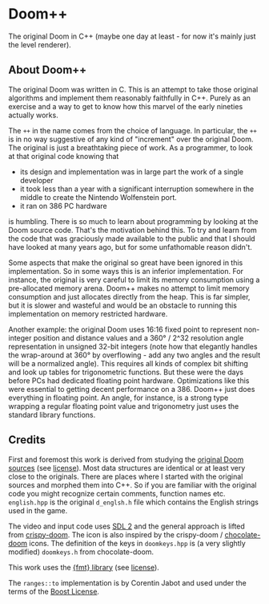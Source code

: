 # Doom++

The original Doom in C++ (maybe one day at least - for now it's mainly just the level renderer).

## About Doom++

The original Doom was written in C. This is an attempt to take those original algorithms and implement them
reasonably faithfully in C++. Purely as an exercise and a way to get to know how this marvel of the early 
nineties actually works.

The `++` in the name comes from the choice of language. In particular, the `++` is in no
way suggestive of any kind of "increment" over the original Doom. The original is just a breathtaking
piece of work. As a programmer, to look at that original code knowing that 

 - its design and implementation was in large part the work of a single developer
 - it took less than a year with a significant interruption somewhere in the middle to create the Nintendo Wolfenstein port. 
 - it ran on 386 PC hardware

is humbling. There is so much to learn about programming by looking at the Doom source code. That's the motivation 
behind this. To try and learn from the code that was graciously made available to the public and that I should
have looked at many years ago, but for some unfathomable reason didn't.

Some aspects that make the original so great have been ignored in this implementation. So in some ways
this is an inferior implementation. For instance, the original is very careful to limit its memory consumption 
using a pre-allocated memory arena. Doom++ makes no attempt to limit memory consumption and just allocates
directly from the heap. This is far simpler, but it is slower and wasteful and would be an obstacle to
running this implementation on memory restricted hardware.

Another example: the original Doom uses 16:16 fixed point to represent non-integer position and distance values and a 
360° / 2^32 resolution angle representation in unsigned 32-bit integers (note how that elegantly handles the
wrap-around at 360° by overflowing - add any two angles and the result will be a normalized angle). This requires all kinds
of complex bit shifting and look up tables for trigonometric functions. But these were the days
before PCs had dedicated floating point hardware. Optimizations like this were essential to getting
decent performance on a 386. Doom++ just does everything in floating point. An angle, for instance, is a strong type
wrapping a regular floating point value and trigonometry just uses the standard library functions.

## Credits

First and foremost this work is derived from studying the [original Doom sources](https://github.com/id-Software/DOOM)
(see [license](https://github.com/id-Software/DOOM/blob/master/linuxdoom-1.10/DOOMLIC.TXT)).
Most data structures are identical or at least very close to the originals. There are places where I
started with the original sources and morphed them into C++. So if you are familiar with the original code
you might recognize certain comments, function names etc. `english.hpp` is the original `d_englsh.h` file
which contains the English strings used in the game. 

The video and input code uses [SDL 2](https://www.libsdl.org/) and the general approach is lifted from
[crispy-doom](https://github.com/fabiangreffrath/crispy-doom). The icon is also inspired by the crispy-doom /
[chocolate-doom](https://github.com/chocolate-doom/chocolate-doom) icons. The definition of the keys in
`doomkeys.hpp` is (a very slightly modified) `doomkeys.h` from chocolate-doom.

This work uses the [{fmt} library](https://fmt.dev/latest/index.html) (see 
[license](https://github.com/fmtlib/fmt/blob/master/LICENSE.rst)).

The `ranges::to` implementation is by Corentin Jabot and used under the terms of the 
[Boost License](https://www.boost.org/users/license.html).